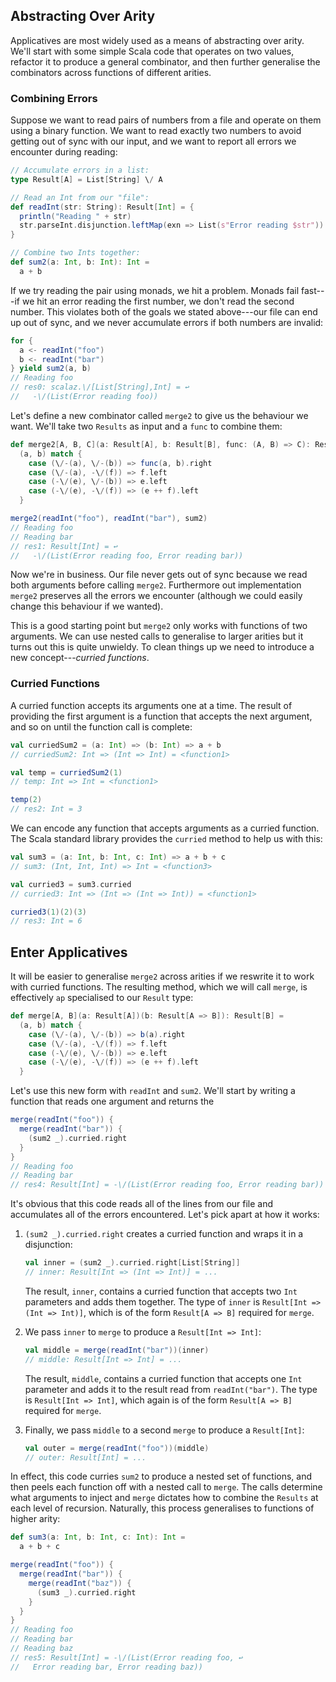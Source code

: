 
## Abstracting Over Arity

Applicatives are most widely used as a means of abstracting over arity. We'll start with some simple Scala code that operates on two values, refactor it to produce a general combinator, and then further generalise the combinators across functions of different arities.

### Combining Errors

Suppose we want to read pairs of numbers from a file and operate on them using a binary function. We want to read exactly two numbers to avoid getting out of sync with our input, and we want to report all errors we encounter during reading:

~~~ scala
// Accumulate errors in a list:
type Result[A] = List[String] \/ A

// Read an Int from our "file":
def readInt(str: String): Result[Int] = {
  println("Reading " + str)
  str.parseInt.disjunction.leftMap(exn => List(s"Error reading $str"))
}

// Combine two Ints together:
def sum2(a: Int, b: Int): Int =
  a + b
~~~

If we try reading the pair using monads, we hit a problem. Monads fail fast---if we hit an error reading the first number, we don't read the second number. This violates both of the goals we stated above---our file can end up out of sync, and we never accumulate errors if both numbers are invalid:

~~~ scala
for {
  a <- readInt("foo")
  b <- readInt("bar")
} yield sum2(a, b)
// Reading foo
// res0: scalaz.\/[List[String],Int] = ↩
//   -\/(List(Error reading foo))
~~~

Let's define a new combinator called `merge2` to give us the behaviour we want. We'll take two `Results` as input and a `func` to combine them:

~~~ scala
def merge2[A, B, C](a: Result[A], b: Result[B], func: (A, B) => C): Result[C] =
  (a, b) match {
    case (\/-(a), \/-(b)) => func(a, b).right
    case (\/-(a), -\/(f)) => f.left
    case (-\/(e), \/-(b)) => e.left
    case (-\/(e), -\/(f)) => (e ++ f).left
  }

merge2(readInt("foo"), readInt("bar"), sum2)
// Reading foo
// Reading bar
// res1: Result[Int] = ↩
//   -\/(List(Error reading foo, Error reading bar))
~~~

Now we're in business. Our file never gets out of sync because we read both arguments before calling `merge2`. Furthermore out implementation `merge2` preserves all the errors we encounter (although we could easily change this behaviour if we wanted).

This is a good starting point but `merge2` only works with functions of two arguments. We can use nested calls to generalise to larger arities but it turns out this is quite unwieldy. To clean things up we need to introduce a new concept---*curried functions*.

### Curried Functions

A curried function accepts its arguments one at a time. The result of providing the first argument is a function that accepts the next argument, and so on until the function call is complete:

~~~ scala
val curriedSum2 = (a: Int) => (b: Int) => a + b
// curriedSum2: Int => (Int => Int) = <function1>

val temp = curriedSum2(1)
// temp: Int => Int = <function1>

temp(2)
// res2: Int = 3
~~~

We can encode any function that accepts arguments as a curried function. The Scala standard library provides the `curried` method to help us with this:

~~~ scala
val sum3 = (a: Int, b: Int, c: Int) => a + b + c
// sum3: (Int, Int, Int) => Int = <function3>

val curried3 = sum3.curried
// curried3: Int => (Int => (Int => Int)) = <function1>

curried3(1)(2)(3)
// res3: Int = 6
~~~

## Enter Applicatives

It will be easier to generalise `merge2` across arities if we reswrite it to work with curried functions. The resulting method, which we will call `merge`, is effectively `ap` specialised to our `Result` type:

~~~ scala
def merge[A, B](a: Result[A])(b: Result[A => B]): Result[B] =
  (a, b) match {
    case (\/-(a), \/-(b)) => b(a).right
    case (\/-(a), -\/(f)) => f.left
    case (-\/(e), \/-(b)) => e.left
    case (-\/(e), -\/(f)) => (e ++ f).left
  }
~~~

Let's use this new form with `readInt` and `sum2`. We'll start by writing a function that reads one argument and returns the

~~~ scala
merge(readInt("foo")) {
  merge(readInt("bar")) {
    (sum2 _).curried.right
  }
}
// Reading foo
// Reading bar
// res4: Result[Int] = -\/(List(Error reading foo, Error reading bar))
~~~

It's obvious that this code reads all of the lines from our file and accumulates all of the errors encountered. Let's pick apart at how it works:

 1. `(sum2 _).curried.right` creates a curried function and wraps it in a disjunction:

    ~~~ scala
    val inner = (sum2 _).curried.right[List[String]]
    // inner: Result[Int => (Int => Int)] = ...
    ~~~

    The result, `inner`, contains a curried function that accepts two `Int` parameters and adds them together. The type of `inner` is `Result[Int => (Int => Int)]`, which is of the form `Result[A => B]` required for `merge`.

 2. We pass `inner` to `merge` to produce a `Result[Int => Int]`:

    ~~~ scala
    val middle = merge(readInt("bar"))(inner)
    // middle: Result[Int => Int] = ...
    ~~~

    The result, `middle`, contains a curried function that accepts one `Int` parameter and adds it to the result read from `readInt("bar")`. The type is `Result[Int => Int]`, which again is of the form `Result[A => B]` required for `merge`.

 3. Finally, we pass `middle` to a second `merge` to produce a `Result[Int]`:

    ~~~ scala
    val outer = merge(readInt("foo"))(middle)
    // outer: Result[Int] = ...
    ~~~

In effect, this code curries `sum2` to produce a nested set of functions, and then peels each function off with a nested call to `merge`. The calls determine what arguments to inject and `merge` dictates how to combine the `Results` at each level of recursion. Naturally, this process generalises to functions of higher arity:

~~~ scala
def sum3(a: Int, b: Int, c: Int): Int =
  a + b + c

merge(readInt("foo")) {
  merge(readInt("bar")) {
    merge(readInt("baz")) {
      (sum3 _).curried.right
    }
  }
}
// Reading foo
// Reading bar
// Reading baz
// res5: Result[Int] = -\/(List(Error reading foo, ↩
//   Error reading bar, Error reading baz))
~~~
